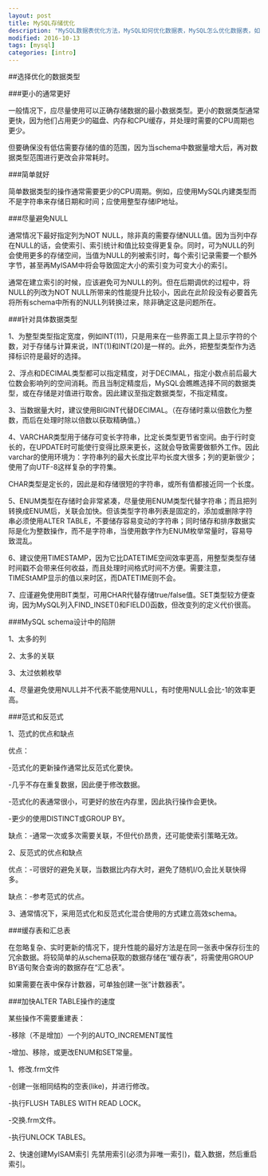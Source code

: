 ```yaml
---
layout: post
title: MySQL存储优化
description: "MySQL数据表优化方法，MySQL如何优化数据表，MySQL怎么优化数据表，如何对MySQL进行数据表优化，MySQL优化数据表方式"
modified: 2016-10-13
tags: [mysql]
categories: [intro]
---
```

##选择优化的数据类型

###更小的通常更好

一般情况下，应尽量使用可以正确存储数据的最小数据类型。更小的数据类型通常更快，因为他们占用更少的磁盘、内存和CPU缓存，并处理时需要的CPU周期也更少。

但要确保没有低估需要存储的值的范围，因为当schema中数据量增大后，再对数据类型范围进行更改会非常耗时。

###简单就好

简单数据类型的操作通常需要更少的CPU周期。例如，应使用MySQL内建类型而不是字符串来存储日期和时间；应使用整型存储IP地址。

###尽量避免NULL

通常情况下最好指定列为NOT NULL，除非真的需要存储NULL值。因为当列中存在NULL的话，会使索引、索引统计和值比较变得更复杂。同时，可为NULL的列会使用更多的存储空间，当值为NULL的列被索引时，每个索引记录需要一个额外字节，甚至再MyISAM中将会导致固定大小的索引变为可变大小的索引。

通常在建立索引的时候，应该避免可为NULL的列。但在后期调优的过程中，将NULL的列改为NOT NULL所带来的性能提升比较小，因此在此阶段没有必要首先将所有schema中所有的NULL列转换过来，除非确定这是问题所在。

<!-- more -->

###针对具体数据类型

1、为整型类型指定宽度，例如INT(11)，只是用来在一些界面工具上显示字符的个数，对于存储与计算来说，INT(1)和INT(20)是一样的。此外，把整型类型作为选择标识符是最好的选择。

2、浮点和DECIMAL类型都可以指定精度，对于DECIMAL，指定小数点前后最大位数会影响列的空间消耗。而且当制定精度后，MySQL会瞧瞧选择不同的数据类型，或在存储是对值进行取舍。因此建议至指定数据类型，不指定精度。

3、当数据量大时，建议使用BIGINT代替DECIMAL。（在存储时乘以倍数化为整数，而后在处理时除以倍数以获取精确值。）

4、VARCHAR类型用于储存可变长字符串，比定长类型更节省空间。由于行时变长的，在UPDATE时可能使行变得比原来更长，这就会导致需要做额外工作。因此varchar的使用环境为：字符串列的最大长度比平均长度大很多；列的更新很少；使用了向UTF-8这样复杂的字符集。

CHAR类型是定长的，因此是和存储很短的字符串，或所有值都接近同一个长度。

5、ENUM类型在存储时会非常紧凑，尽量使用ENUM类型代替字符串；而且把列转换成ENUM后，关联会加快。但该类型字符串列表是固定的，添加或删除字符串必须使用ALTER TABLE，不要储存容易变动的字符串；同时储存和排序数据实际是化为整数操作，而不是字符串，当使用数字作为ENUM枚举常量时，容易导致混乱。

6、建议使用TIMESTAMP，因为它比DATETIME空间效率更高，用整型类型存储时间戳不会带来任何收益，而且处理时间格式时间不方便。需要注意，TIMEStAMP显示的值以来时区，而DATETIME则不会。

7、应谨避免使用BIT类型，可用CHAR代替存储true/false值。SET类型较方便查询，因为MySQL列入FIND_INSET()和FIELD()函数，但改变列的定义代价很高。

###MySQL schema设计中的陷阱

1、太多的列

2、太多的关联

3、太过依赖枚举

4、尽量避免使用NULL并不代表不能使用NULL，有时使用NULL会比-1的效率更高。

###范式和反范式

1、范式的优点和缺点

优点：

-范式化的更新操作通常比反范式化要快。

-几乎不存在重复数据，因此便于修改数据。

-范式化的表通常很小，可更好的放在内存里，因此执行操作会更快。

-更少的使用DISTINCT或GROUP BY。

缺点：-通常一次或多次需要关联，不但代价昂贵，还可能使索引策略无效。

2、反范式的优点和缺点

优点：-可很好的避免关联，当数据比内存大时，避免了随机I/O,会比关联快得多。

缺点：-参考范式的优点。

3、通常情况下，采用范式化和反范式化混合使用的方式建立高效schema。

###缓存表和汇总表

在忽略复杂、实时更新的情况下，提升性能的最好方法是在同一张表中保存衍生的冗余数据。将较简单的从schema获取的数据存储在“缓存表”，将需使用GROUP BY语句聚合查询的数据存在“汇总表”。

如果需要在表中保存计数器，可单独创建一张“计数器表”。

###加快ALTER TABLE操作的速度

某些操作不需要重建表：

-移除（不是增加）一个列的AUTO_INCREMENT属性

-增加、移除，或更改ENUM和SET常量。

1、修改.frm文件

-创建一张相同结构的空表(like)，并进行修改。

-执行FLUSH TABLES WITH READ LOCK。

-交换.frm文件。

-执行UNLOCK TABLES。

2、快速创建MyISAM索引
先禁用索引(必须为非唯一索引)，载入数据，然后重启索引。


